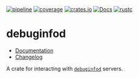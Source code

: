 [![pipeline](https://github.com/d-e-s-o/debuginfod/actions/workflows/test.yml/badge.svg?branch=main)](https://github.com/d-e-s-o/debuginfod/actions/workflows/test.yml)
[![coverage](https://codecov.io/gh/d-e-s-o/debuginfod/branch/main/graph/badge.svg)](https://codecov.io/gh/d-e-s-o/debuginfod)
[![crates.io](https://img.shields.io/crates/v/debuginfod.svg)](https://crates.io/crates/debuginfod)
[![Docs](https://docs.rs/debuginfod/badge.svg)](https://docs.rs/debuginfod)
[![rustc](https://img.shields.io/badge/rustc-1.64+-blue.svg)](https://blog.rust-lang.org/2022/09/22/Rust-1.64.0.html)

debuginfod
==========

- [Documentation][docs-rs]
- [Changelog](CHANGELOG.md)

A crate for interacting with [`debuginfod`][debuginfod] servers.


[debuginfod]: https://sourceware.org/elfutils/Debuginfod.html
[docs-rs]: https://docs.rs/debuginfod
